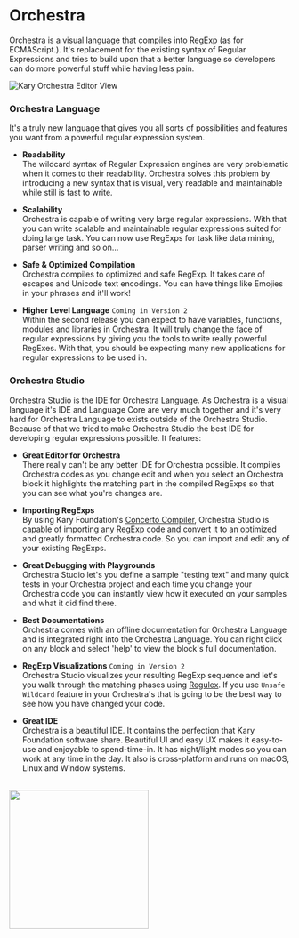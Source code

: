 # Orchestra
Orchestra is a visual language that compiles into RegExp (as for ECMAScript.). It's replacement for the existing syntax of Regular Expressions and tries to build upon that a better language so  developers can do more powerful stuff while having less pain.

![Kary Orchestra Editor View](https://cloud.githubusercontent.com/assets/2157285/24599749/ea6aae1c-1866-11e7-869f-5dfd7869cd26.png)

### Orchestra Language
It's a truly new language that gives you all sorts of possibilities and features you want from a powerful regular expression system.

- __Readability__<br> The wildcard syntax of Regular Expression engines are very problematic when it comes to their readability. Orchestra solves this problem by introducing a new syntax that is visual, very readable and maintainable while still is fast to write.

- __Scalability__<br> Orchestra is capable of writing very large regular expressions. With that you can write scalable and maintainable regular expressions suited for doing large task. You can now use RegExps for task like data mining, parser writing and so on...

- __Safe & Optimized Compilation__<br> Orchestra compiles to optimized and safe RegExp. It takes care of escapes and Unicode text encodings. You can have things like Emojies in your phrases and it'll work!

- __Higher Level Language__ `Coming in Version 2`<br> Within the second release you can expect to have variables, functions, modules and libraries in Orchestra. It will truly change the face of regular expressions by giving you the tools to write really powerful RegExes. With that, you should be expecting many new applications for regular expressions to be used in.

### Orchestra Studio
Orchestra Studio is the IDE for Orchestra Language. As Orchestra is a visual language it's IDE and Language Core are very much together and it's very hard for Orchestra Language to exists outside of the Orchestra Studio. Because of that we tried to make Orchestra Studio the best IDE for developing regular expressions possible. It features:

- __Great Editor for Orchestra__<br>There really can't be any better IDE for Orchestra possible. It compiles Orchestra codes as you change edit and when you select an Orchestra block it highlights the matching part in the compiled RegExps so that you can see what you're changes are.

- __Importing RegExps__<br>By using Kary Foundation's [Concerto Compiler](https://github.com/karyfoundation/concerto), Orchestra Studio is capable of importing any RegExp code and convert it to an optimized and greatly formatted Orchestra code. So you can import and edit any of your existing RegExps.

- __Great Debugging with Playgrounds__<br>Orchestra Studio let's you define a sample "testing text" and many quick tests in your Orchestra project and each time you change your Orchestra code you can instantly view how it executed on your samples and what it did find there.

- __Best Documentations__<br> Orchestra comes with an offline documentation for Orchestra Language and is integrated right into the Orchestra Language. You can right click on any block and select 'help' to view the block's full documentation.

- __RegExp Visualizations__ `Coming in Version 2`<br>Orchestra Studio visualizes your resulting RegExp sequence and let's you walk through the matching phases using [Regulex](https://jex.im/regulex/#!embed=false&flags=&re=%5E(a%7Cb)*%3F%24). If you use `Unsafe Wildcard` feature in your Orchestra's that is going to be the best way to see how you have changed your code.

- __Great IDE__<br> Orchestra is a beautiful IDE. It contains the perfection that Kary Foundation software share. Beautiful UI and easy UX makes it easy-to-use and enjoyable to spend-time-in. It has night/light modes so you can work at any time in the day. It also is cross-platform and runs on macOS, Linux and Window systems.

<br />
<a href="http://www.karyfoundation.org/">
    <img src="http://www.karyfoundation.org/foundation/logo/github-full-horse.png" width="250"/>
</a>
